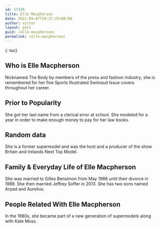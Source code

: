 ```yaml
---
id: 17349
title: Elle Macpherson
date: 2021-04-07T19:37:23+00:00
author: victor
layout: post
guid: /elle-macpherson/
permalink: /elle-macpherson/
---
```



{: toc}


## Who is Elle Macpherson



Nicknamed The Body by members of the press and fashion industry, she is remembered for her five Sports Illustrated Swimsuit Issue covers throughout her career.

                
                
                
## Prior to Popularity



She got her last name from a clerical error at school. She modeled for a year in order to make enough money to pay for her law books.

                
                
                
## Random data



She is a former supermodel and was the host and a producer of the show Britain and Irelands Next Top Model.

                
                
                
## Family & Everyday Life of Elle Macpherson



She was married to Gilles Bensimon from May 1986 until their divorce in 1989. She then married Jeffrey Soffer in 2013. She has two sons named Arpad and Aurelius.

                
                
                
## People Related With Elle Macpherson



In the 1980s, she became part of a new generation of supermodels along with Kate Moss.

                
              
            
          
          
          
